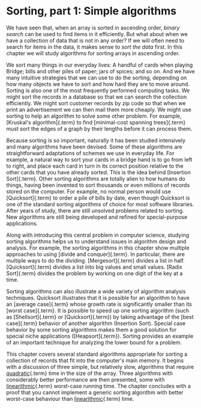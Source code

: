 
# Sorting, part 1: Simple algorithms

We have seen that, when an array is sorted in ascending order, *binary
search* can be used to find items in it efficiently. But what about when
we have a collection of data that is not in any order? If we will often
need to search for items in the data, it makes sense to *sort the data*
first. In this chapter we will study algorithms for sorting arrays in
ascending order.

We sort many things in our everyday lives: A handful of cards when
playing Bridge; bills and other piles of paper; jars of spices; and so
on. And we have many intuitive strategies that we can use to do the
sorting, depending on how many objects we have to sort and how hard they
are to move around. Sorting is also one of the most frequently performed
computing tasks. We might sort the records in a database so that we can
search the collection efficiently. We might sort customer records by zip
code so that when we print an advertisement we can then mail them more
cheaply. We might use sorting to help an algorithm to solve some other
problem. For example, [Kruskal's algorithm]{.term} to find
[minimal-cost spanning trees]{.term}
must sort the edges of a graph by their lengths before it
can process them.

Because sorting is so important, naturally it has been studied
intensively and many algorithms have been devised. Some of these
algorithms are straightforward adaptations of schemes we use in everyday
life. For example, a natural way to sort your cards in a bridge hand is
to go from left to right, and place each card in turn in its correct
position relative to the other cards that you have already sorted. This
is the idea behind [Insertion Sort]{.term}.
Other sorting algorithms are totally alien to how humans do
things, having been invented to sort thousands or even millions of
records stored on the computer. For example, no normal person would use
[Quicksort]{.term} to order a pile of bills by date,
even though Quicksort is one of the standard
sorting algorithms of choice for most software libraries. After years of
study, there are still unsolved problems related to sorting. New
algorithms are still being developed and refined for special-purpose
applications.

Along with introducing this central problem in computer science,
studying sorting algorithms helps us to understand issues in algorithm
design and analysis. For example, the sorting algorithms in this chapter
show multiple approaches to using [divide and conquer]{.term}.
In particular, there are multiple ways to do the dividing.
[Mergesort]{.term} divides a list in half.
[Quicksort]{.term} divides a list into big values and small values.
[Radix Sort]{.term} divides the problem by working on one digit of the key at a time.

Sorting algorithms can also illustrate a wide variety of algorithm
analysis techniques. Quicksort illustrates that it is possible for an
algorithm to have an [average case]{.term} whose
growth rate is significantly smaller than its
[worst case]{.term}. It is possible to speed up
one sorting algorithm (such as [Shellsort]{.term} or [Quicksort]{.term})
by taking advantage of the [best case]{.term} behavior of another algorithm (Insertion Sort).
Special case behavior by some sorting algorithms makes them a good solution for
special niche applications ([Heapsort]{.term}).
Sorting provides an example of an important technique for analyzing the
lower bound for a problem.

This chapter covers several standard algorithms appropriate for sorting
a collection of records that fit into the computer's main memory. It
begins with a discussion of three simple, but relatively slow,
algorithms that require [quadratic](#quadratic-growth-rate){.term}
time in the size of the array.
Three algorithms with considerably better
performance are then presented, some with
[linearithmic](#linearithmic-growth-rate){.term} worst-case running time.
The chapter concludes with a proof that you cannot implement a generic sorting
algorithm with better worst-case behaviour than
[linearithmic](#linearithmic-growth-rate){.term} time.

